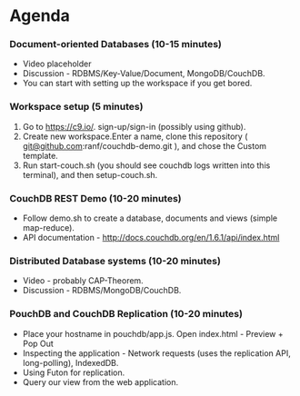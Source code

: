 
# Agenda


### Document-oriented Databases (10-15 minutes)
* Video placeholder
* Discussion - RDBMS/Key-Value/Document, MongoDB/CouchDB.
* You can start with setting up the workspace if you get bored.


### Workspace setup (5 minutes)
1. Go to https://c9.io/. sign-up/sign-in (possibly using github).
2. Create new workspace.Enter a name, clone this repository ( git@github.com:ranf/couchdb-demo.git ), and chose the Custom template.
3. Run start-couch.sh (you should see couchdb logs written into this terminal), and then setup-couch.sh.


### CouchDB REST Demo (10-20 minutes)
* Follow demo.sh to create a database, documents and views (simple map-reduce).
* API documentation - http://docs.couchdb.org/en/1.6.1/api/index.html


### Distributed Database systems (10-20 minutes)
* Video - probably CAP-Theorem.
* Discussion - RDBMS/MongoDB/CouchDB.


### PouchDB and CouchDB Replication (10-20 minutes)
* Place your hostname in pouchdb/app.js. Open index.html - Preview + Pop Out
* Inspecting the application - Network requests (uses the replication API, long-polling), IndexedDB.
* Using Futon for replication.
* Query our view from the web application.
